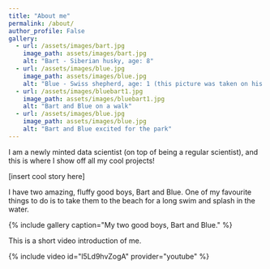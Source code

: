 ```yaml
---
title: "About me"
permalink: /about/
author_profile: False
gallery:
  - url: /assets/images/bart.jpg
    image_path: assets/images/bart.jpg
    alt: "Bart - Siberian husky, age: 8"
  - url: /assets/images/blue.jpg
    image_path: assets/images/blue.jpg
    alt: "Blue - Swiss shepherd, age: 1 (this picture was taken on his birthday!)"
  - url: /assets/images/bluebart1.jpg
    image_path: assets/images/bluebart1.jpg
    alt: "Bart and Blue on a walk"
  - url: /assets/images/blue.jpg
    image_path: assets/images/blue.jpg
    alt: "Bart and Blue excited for the park"
---
```

I am a newly minted data scientist (on top of being a regular scientist), and this is where I show off all my cool projects!

[insert cool story here]

I have two amazing, fluffy good boys, Bart and Blue. One of my favourite things to do is to take them to the beach for a long swim and splash in the water. 

{% include gallery caption="My two good boys, Bart and Blue." %}

This is a short video introduction of me.

{% include video id="l5Ld9hvZogA" provider="youtube" %}